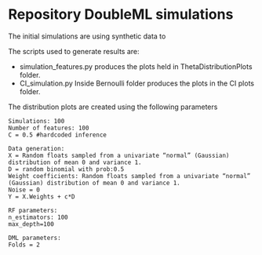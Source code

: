 # Repository DoubleML simulations

The initial simulations are using synthetic data to 

The scripts used to generate results are:

- simulation_features.py produces the plots held in ThetaDistributionPlots folder. 
- CI_simulation.py Inside Bernoulli folder produces the plots in the CI plots folder. 

The distribution plots are created using the following parameters
```
Simulations: 100
Number of features: 100
C = 0.5 #hardcoded inference

Data generation:
X = Random floats sampled from a univariate “normal” (Gaussian) distribution of mean 0 and variance 1.
D = random binomial with prob:0.5
Weight coefficients: Random floats sampled from a univariate “normal” (Gaussian) distribution of mean 0 and variance 1.
Noise = 0
Y = X.Weights + c*D

RF parameters:
n_estimators: 100
max_depth=100

DML parameters:
Folds = 2
```

